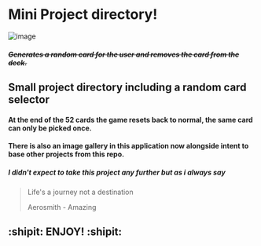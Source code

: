 # Mini Project directory!

![image](https://user-images.githubusercontent.com/56073739/91320046-01972180-e7b5-11ea-8660-bfcae84522ed.png)

##### ~~Generates a random card for the user and removes the card from the deck.~~
## Small project directory including a random card selector
#### At the end of the 52 cards the game resets back to normal, the same card can only be picked once.
#### There is also an image gallery in this application now alongside intent to base other projects from this repo.

##### I didn't expect to take this project any further but as i always say
>Life's a journey not a destination
>
>Aerosmith - Amazing
## :shipit: ENJOY! :shipit:
